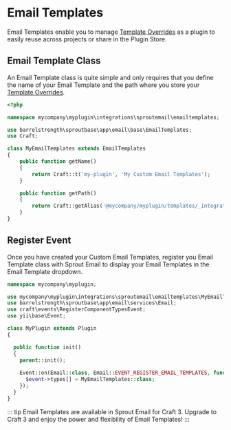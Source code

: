 # Email Templates

Email Templates enable you to manage [Template Overrides](./template-overrides.md) as a plugin to easily reuse across projects or share in the Plugin Store.

## Email Template Class

An Email Template class is quite simple and only requires that you define the name of your Email Template and the path where you store your [Template Overrides](./template-overrides.md).

``` php
<?php

namespace mycompany\myplugin\integrations\sproutemail\emailtemplates;

use barrelstrength\sproutbase\app\email\base\EmailTemplates;
use Craft;

class MyEmailTemplates extends EmailTemplates
{
    public function getName()
    {
        return Craft::t('my-plugin', 'My Custom Email Templates');
    }

    public function getPath()
    {
        return Craft::getAlias('@mycompany/myplugin/templates/_integrations/sproutemail/emailtemplates/');
    }
}
```

## Register Event

Once you have created your Custom Email Templates, register you Email Template class with Sprout Email to display your Email Templates in the Email Template dropdown.

``` php
namespace mycompany\myplugin;

use mycompany\myplugin\integrations\sproutemail\emailtemplates\MyEmailTemplates;
use barrelstrength\sproutbase\app\email\services\Email;
use craft\events\RegisterComponentTypesEvent;
use yii\base\Event;

class MyPlugin extends Plugin
{

  public function init()
  {
    parent::init();
    
    Event::on(Email::class, Email::EVENT_REGISTER_EMAIL_TEMPLATES, function(RegisterComponentTypesEvent $event) {
      $event->types[] = MyEmailTemplates::class;
    });  
  }
}
```

::: tip
Email Templates are available in Sprout Email for Craft 3. Upgrade to Craft 3 and enjoy the power and flexibility of Email Templates! 
:::